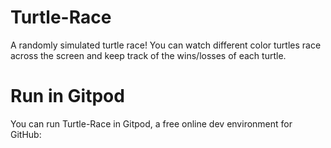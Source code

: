 # Turtle-Race
A randomly simulated turtle race! You can watch different color turtles race across the screen and keep track of the wins/losses of each turtle.

# Run in Gitpod

You can run Turtle-Race in Gitpod, a free online dev environment for GitHub: